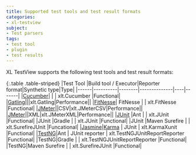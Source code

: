 ```yaml
---
title: Supported test tools and test result formats
categories:
- xl-testview
subject:
- Test parsers
tags:
- test tool
- plugin
- test results
---
```


XL TestView supports the following test tools and test result formats:

{:.table .table-striped}
|Test Tool |Build tool / Executor|Reporter format|Synthetic type|Type|
|------|----------|--------|--------------|----|-------|
|[Cucumber](http://cukes.info/)|     |   |      xlt.Cucumber     |Functional|
|[Gatling](http://gatling.io/)|||xlt.Gatling|Performance||
|[FitNesse](http://www.fitnesse.org/)| FitNesse   | |    xlt.FitNesse          |Functional| 
|[JMeter](http://jmeter.apache.org/)||CSV|xlt.JMeterCSV|Performance||
|[JMeter](http://jmeter.apache.org/)||XML|xlt.JMeterXML|Performance||
|[JUnit](http://junit.org) |Ant	     |        |     xlt.JUnit         |Functional|
|JUnit |Gradle	     |        |       xlt.JUnit       |Functional|
|JUnit |Maven Surefire	     |        |     xlt.SurefireJUnit         |Funcational|
|[Jasmine](http://jasmine.github.io/)|[Karma](http://karma-runner.github.io) |  JUnit  |    xlt.KarmaXunit          |Functional|
|[TestNG](http://testng.org/)|Ant       |   JUnit reporter     |    xlt.TestNGJUnitReportReporter          |Functional|
|TestNG|Gradle       |        |     xlt.TestNGJUnitReportReporter         |Functional|
|TestNG|Maven Surefire       |        |  xlt.SurefireJUnit            |Functional|
